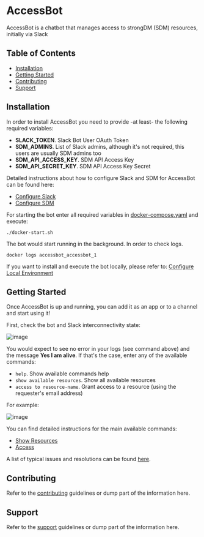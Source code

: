 # AccessBot

AccessBot is a chatbot that manages access to strongDM (SDM) resources, initially via Slack

## Table of Contents
* [Installation](#installation)
* [Getting Started](#getting-started)
* [Contributing](#contributing)
* [Support](#support)

## Installation
In order to install AccessBot you need to provide -at least- the following required variables:
* **SLACK_TOKEN**. Slack Bot User OAuth Token
* **SDM_ADMINS**. List of Slack admins, although it's not required, this users are usually SDM admins too  
* **SDM_API_ACCESS_KEY**. SDM API Access Key
* **SDM_API_SECRET_KEY**. SDM API Access Key Secret

Detailed instructions about how to configure Slack and SDM for AccessBot can be found here:
* [Configure Slack](docs/CONFIGURE_SLACK.md)
* [Configure SDM](docs/CONFIGURE_SDM.md)

For starting the bot enter all required variables in [docker-compose.yaml](docker-compose.yaml) and execute:
```
./docker-start.sh
```

The bot would start running in the background. In order to check logs.
```
docker logs accessbot_accessbot_1
```

If you want to install and execute the bot locally, please refer to: [Configure Local Environment](docs/CONFIGURE_LOCAL_ENV.md)

## Getting Started
Once AccessBot is up and running, you can add it as an app or to a channel and start using it!

First, check the bot and Slack interconnectivity state:

![image](https://user-images.githubusercontent.com/313803/115704509-bf39da80-a36b-11eb-8bc1-07f2958679d0.png)

You would expect to see no error in your logs (see command above) and the message **Yes I am alive**. If that's the case, enter any of the available commands:
* `help`. Show available commands help
* `show available resources`. Show all available resources
* `access to resource-name`. Grant access to a resource (using the requester's email address)

For example:

![image](https://user-images.githubusercontent.com/313803/115705178-864e3580-a36c-11eb-8696-f100ad70d55c.png)

You can find detailed instructions for the main available commands:
* [Show Resources](docs/COMMAND_SHOW_RESOURCES.md)
* [Access](docs/COMMAND_ACCESS.md)

A list of typical issues and resolutions can be found [here](docs/TROUBLESHOOTING.md).

## Contributing
Refer to the [contributing](CONTRIBUTING.md) guidelines or dump part of the information here.

## Support
Refer to the [support](SUPPORT.md) guidelines or dump part of the information here.
